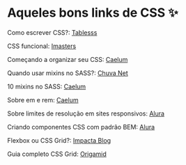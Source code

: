 # Aqueles bons links de CSS :sparkles:
Como escrever CSS?: [Tablesss](https://tableless.com.br/oocss-smacss-bem-dry-css-afinal-como-escrever-css/)

CSS funcional: [Imasters](https://imasters.com.br/arquitetura-da-informacao/arquitetura-css-css-funcional)

Começando a organizar seu CSS: [Caelum](https://blog.caelum.com.br/comecando-a-organizar-seu-css/)

Quando usar mixins no SASS?: [Chuva Net](https://chuva.net.br/2019/05/introducao-ao-sass-quando-usar-mixins-ou-placeholders/)

10 mixins no SASS: [Caelum](https://blog.caelum.com.br/10-mixins-sass-que-voce-deveria-usar-em-seus-projetos/)

Sobre em e rem: [Caelum](https://blog.caelum.com.br/porque-usar-em-no-seu-css-hoje-em-dia/)

Sobre limites de resolução em sites responsivos: [Alura](https://www.alura.com.br/artigos/como-lidar-com-os-limites-de-resolucao-em-sites-responsivos)

Criando componentes CSS com padrão BEM: [Alura](https://www.alura.com.br/artigos/criando-componentes-css-com-padrao-bem)

Flexbox ou CSS Grid?: [Impacta Blog](https://www.impacta.com.br/blog/2019/04/10/flexbox-ou-css-grid-saiba-quando-utilizar-cada-ferramenta/)

Guia completo CSS Grid: [Origamid](https://www.origamid.com/projetos/css-grid-layout-guia-completo/)
